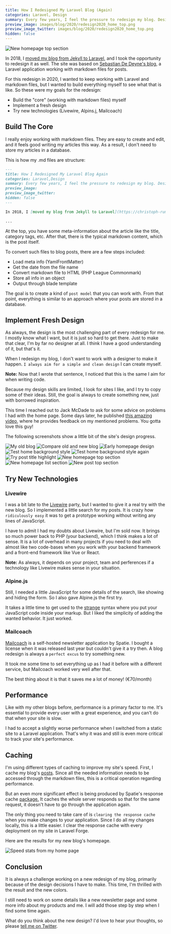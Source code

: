 ```yaml
---
title: How I Redesigned My Laravel Blog (Again)
categories: Laravel, Design
summary: Every few years, I feel the pressure to redesign my blog. Design trends change fast, and so does my taste. Once I don't like my site anymore, I cannot let go. I need to work on a new redesign. This article is about the latest redesign of my Laravel blog.
preview_image: images/blog/2020/redesign2020_home_top.png
preview_image_twitter: images/blog/2020/redesign2020_home_top.png
hidden: false
---
```


<img class="blogimage" alt="New homepage top section" src="/images/blog/2020/redesign2020_home_top.png" />

In 2018, I [moved my blog from Jekyll to Laravel](https://christoph-rumpel.com/2018/1/how-i-redesigned-my-blog-and-moved-it-from-jekyll-to-laravel), and I took the opportunity to redesign it as well. The site was based on [Sebastian De Deyne's blog](https://sebastiandedeyne.com/), a Laravel application working with markdown files for posts.

For this redesign in 2020, I wanted to keep working with Laravel and markdown files, but I wanted to build everything myself to see what that is like. So these were my goals for the redesign:

* Build the "core" (working with markdown files) myself
* Implement a fresh design
* Try new technologies (Livewire, Alpins.j, Mailcoach)

## Build The Core

I really enjoy working with markdown files. They are easy to create and edit, and it feels good writing my articles this way. As a result, I don't need to store my articles in a database.

This is how my .md files are structure:

```markdown
---
title: How I Redesigned My Laravel Blog Again
categories: Laravel,Design
summary: Every few years, I feel the pressure to redesign my blog. Design trends change fast, and so does my taste. Once I don't like my site anymore, I know I cannot let go. I need to work on a new redesign. This article is about the latest redesign of my Laravel blog.
preview_image: 
preview_image_twitter:
hidden: false
---

In 2018, I [moved my blog from Jekyll to Laravel](https://christoph-rumpel.com/2018/1/how-i-redesigned-my-blog-and-moved-it-from-jekyll-to-laravel), and I took the opportunity to redesign it as well. The site was based on [Sebastian De Deyne's blog](https://sebastiandedeyne.com/), a Laravel application working with markdown files for posts.

...
```

At the top, you have some meta-information about the article like the title, category tags, etc. After that, there is the typical markdown content, which is the post itself.

To convert such files to blog posts, there are a few steps included:

* Load meta info (YamlFrontMatter)
* Get the date from the file name
* Convert markdown file to HTML (PHP League Commonmark)
* Store all info in an object
* Output through blade template

The goal is to create a kind of `post model` that you can work with. From that point, everything is similar to an approach where your posts are stored in a database. 


## Implement Fresh Design

As always, the design is the most challenging part of every redesign for me. I mostly know what I want, but it is just so hard to get there. Just to make that clear, I'm by far no designer at all. I think I have a good understanding of it, but that's it.

When I redesign my blog, I don't want to work with a designer to make it happen. `I always aim for a simple and clean design` I can create myself.

<div class="blognote"><strong>Note:</strong> Now that I wrote that sentence, I noticed that this is the same I aim for when writing code.</div>

Because my design skills are limited, I look for sites I like, and I try to copy some of their ideas. Still, the goal is always to create something new, just with borrowed inspiration.

This time I reached out to Jack McDade to ask for some advice on problems I had with the home page. Some days later, he published [this amazing video](https://www.youtube.com/watch?v=snzLxoBKAo0), where he provides feedback on my mentioned problems. You gotta love this guy!

The following screenshots show a little bit of the site's design progress.

<img class="blogimage" alt="My old blog" src="/images/blog/2020/redesign2020_old.png" />

<img class="blogimage" alt="Compare old and new blog" src="/images/blog/2020/redesign2020_compare_old_blog.png" />

<img class="blogimage" alt="Early homepage design" src="/images/blog/2020/redesign2020_early_home.png" />

<img class="blogimage" alt="Test home background style" src="/images/blog/2020/redesign2020_test_bg.png" />

<img class="blogimage" alt="Test home background style again" src="/images/blog/2020/redesign2020_test_bg_2.png" />

<img class="blogimage" alt="Try post title highlight" src="/images/blog/2020/redesign2020_title_highlight.png" />

<img class="blogimage" alt="New homepage top section" src="/images/blog/2020/redesign2020_home_top.png" />

<img class="blogimage" alt="New homepage list section" src="/images/blog/2020/redesign2020_home_list.png" />

<img class="blogimage" alt="New post top section" src="/images/blog/2020/redesign2020_post_top.png" />

## Try New Technologies

### Livewire

I was a bit late to the [Livewire](https://laravel-livewire.com/) party, but I wanted to give it a real try with the new blog. So I implemented a little search for my posts. It is crazy how `ridiculously easy` it was to get a prototype working without writing any lines of JavaScript.

I have to admit I had my doubts about Livewire, but I'm sold now. It brings so much power back to PHP (your backend), which I think makes a lot of sense. It is a lot of overhead in many projects if you need to deal with almost like two code-bases when you work with your backend framework and a front-end framework like Vue or React.

<div class="blognote"><strong>Note:</strong> As always, it depends on your project, team and perferences if a technology like Livewire makes sense in your situation.</div>

### Alpine.js

Still, I needed a little JavaScript for some details of the search, like showing and hiding the form. So I also gave Alpine.js the first try.

It takes a little time to get used to the [strange](https://github.com/christophrumpel/christoph-rumpel.com/blob/production/resources/views/livewire/postList.blade.php#L6) syntax where you put your JavaScript code inside your markup. But I liked the simplicity of adding the wanted behavior. It just worked.

### Mailcoach

[Mailcoach](http://mailcoach.app/) is a self-hosted newsletter application by Spatie. I bought a license when it was released last year but couldn't give it a try then. A blog redesign is always a `perfect excus` to try something new.

It took me some time to set everything up as I had it before with a different service, but Mailcoach worked very well after that.

The best thing about it is that it saves me a lot of money! (€70/month)

## Performance

Like with my other blogs before, performance is a primary factor to me. It's essential to provide every user with a great experience, and you can't do that when your site is slow.

I had to accept a slightly worse performance when I switched from a static site to a Laravel application. That's why it was and still is even more critical to track your site's performance.

## Caching

I'm using different types of caching to improve my site's speed. First, I cache my blog's [posts](https://github.com/christophrumpel/christoph-rumpel.com/blob/production/app/Post/PostCollector.php#L14). Since all the needed information needs to be accessed through the markdown files, this is a critical operation regarding performance. 

But an even more significant effect is being produced by Spatie's response cache [package.](https://github.com/spatie/laravel-responsecache) It caches the whole server responds so that for the same request, it doesn't have to go through the application again.

The only thing you need to take care of is `clearing the response cache` when you make changes to your application. Since I do all my changes locally, this is a little easier. I clear the response cache with every deployment on my site in Laravel Forge.

Here are the results for my new blog's homepage.

<img class="blogimage" alt="Speed stats from my home page" src="/images/blog/2020/redesign2020_speed.png" />

## Conclusion

It is always a challenge working on a new redesign of my blog, primarily because of the design decisions I have to make. This time, I'm thrilled with the result and the new colors.

I still need to work on some details like a new newsletter page and some more info about my products and me. I will add those step by step when I find some time again.

What do you think about the new design? I'd love to hear your thoughts, so please [tell me on Twitter](https://twitter.com/christophrumpel).
